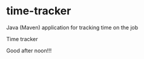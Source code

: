 # time-tracker
Java (Maven) application for tracking time on the job

Time tracker

Good after noon!!!
